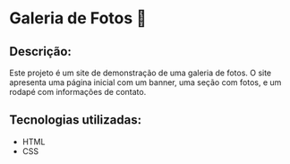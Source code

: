 # Galeria de Fotos 📸
## Descrição:
Este projeto é um site de demonstração de uma galeria de fotos. O site apresenta uma página inicial com um banner, uma seção com fotos, e um rodapé com informações de contato.
## Tecnologias utilizadas:
- HTML
- CSS

